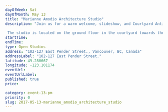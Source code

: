 ```yaml
---
dayOfWeek: Sat
dayOfMonth: May 13
title: "Marianne Amodio Architecture Studio"
description: "Join us for a warm welcome, slideshow, and Courtyard Antics.  The studio is located on the ground floor in the courtyard towards the back of the building."
startTime: 
endTime: 
type: Open Studios
address: "102-127 East Pender Street., Vancouver, BC, Canada"
addressLabel: "102-127 East Pender Street."
latitude: 49.280667
longitude: -123.101174
eventUrl: 
eventUrlLabel: 
published: true
price: 

category: event-13-pm
priority: 0
slug: 2017-05-13-marianne_amodio_architecture_studio
---
```

